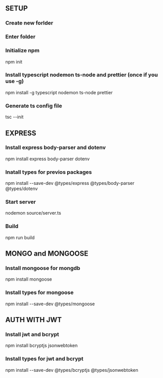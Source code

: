 ## SETUP
### Create new forlder
### Enter folder

### Initialize npm
npm init  

### Install typescript nodemon ts-node and prettier (once if you use -g)
npm install -g typescript nodemon ts-node prettier

### Generate ts config file 
tsc --init  

## EXPRESS
### Install express body-parser and dotenv
npm install express body-parser dotenv 

### Inatall types for previos packages
npm install --save-dev @types/express @types/body-parser @types/dotenv

### Start server 
nodemon source/server.ts 

### Build 
npm run build

## MONGO and MONGOOSE
### Install mongoose for mongdb
npm install mongoose 

### Install types for mongoose
npm install --save-dev @types/mongoose


## AUTH WITH JWT
### Install jwt and bcrypt
npm install bcryptjs jsonwebtoken 

### Install types for jwt and bcrypt
npm install --save-dev @types/bcryptjs @types/jsonwebtoken